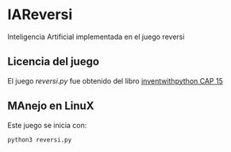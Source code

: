 # IAReversi
Inteligencia Artificial implementada en el juego reversi 



## Licencia del juego 

El juego _reversi.py_ fue obtenido del libro  [inventwithpython CAP 15](https://inventwithpython.com/chapter15.html)

## MAnejo en LinuX



Este juego se inicia con:

`python3 reversi.py`
